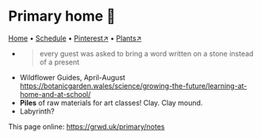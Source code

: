 # Primary home 🏡

[Home](https://grwd.uk/primary) • [Schedule](https://grwd.uk/template-schedule) • [Pinterest↗](https://pinterest.co.uk/NatureWorksGarden/primary) • [Plants↗](https://bit.ly/primary-plants)

* > every guest was asked to bring a word written on a stone instead of a present
* Wildflower Guides, April-August <https://botanicgarden.wales/science/growing-the-future/learning-at-home-and-at-school/>
* **Piles** of raw materials for art classes! Clay. Clay mound.
* Labyrinth? 

This page online: <https://grwd.uk/primary/notes>
